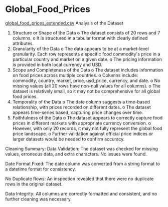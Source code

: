 # Global_Food_Prices
[global_food_prices_extended.csv](https://github.com/user-attachments/files/18936323/global_food_prices_extended.csv)
Analysis of the Dataset
1.	Structure or Shape of the Data
o	The dataset consists of 20 rows and 7 columns.
o	It is structured in a tabular format with clearly defined attributes.
2.	Granularity of the Data
o	The data appears to be at a market-level granularity. Each row represents a specific food commodity's price in a particular country and market on a given date.
o	The pricing information is provided in both local currency and USD.
3.	Scope and Completeness of the Data
o	The dataset includes information on food prices across multiple countries.
o	Columns include: commodity, country, market, price, usd_price, currency, and date.
o	No missing values (all 20 rows have non-null values for all columns).
o	The dataset is relatively small, so it may not be comprehensive for all global food prices.
4.	Temporality of the Data
o	The date column suggests a time-based relationship, with prices recorded on different dates.
o	The dataset appears time-series based, capturing price changes over time.
5.	Faithfulness of the Data
o	The dataset appears to correctly capture food prices in different markets with appropriate currency conversion.
o	However, with only 20 records, it may not fully represent the global food price landscape.
o	Further validation against official price indices or larger datasets would be needed to confirm accuracy.

Cleaning Summary:
Data Validation: The dataset was checked for missing values, erroneous data, and extra characters. No issues were found.

Date Format Fixed: The date column was converted from a string format to a datetime format for consistency.

No Duplicate Rows: An inspection revealed that there were no duplicate rows in the original dataset.

Data Integrity: All columns are correctly formatted and consistent, and no further cleaning was necessary.


